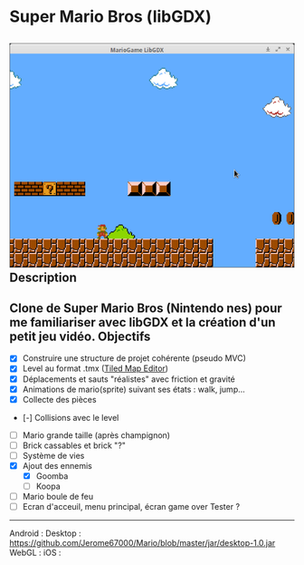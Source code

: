Super Mario Bros (libGDX)
=====
![My image](https://github.com/Jerome67000/Mario/blob/master/screenshots/capture1.png)
Description
----
Clone de Super Mario Bros (Nintendo nes) pour me familiariser avec libGDX et la création d'un petit jeu vidéo.
Objectifs
----
- [x] Construire une structure de projet cohérente (pseudo MVC)
- [x] Level au format .tmx ([Tiled Map Editor](http://www.mapeditor.org/))
- [x] Déplacements et sauts "réalistes" avec friction et gravité
- [x] Animations de mario(sprite) suivant ses états : walk, jump...
- [x] Collecte des pièces
- [-] Collisions avec le level
- [ ] Mario grande taille (après champignon)
- [ ] Brick cassables et brick "?"
- [ ] Système de vies
- [x] Ajout des ennemis
  - [x] Goomba
  - [ ] Koopa
- [ ] Mario boule de feu
- [ ] Ecran d'acceuil, menu principal, écran game over
Tester ?
----
Android :
Desktop : https://github.com/Jerome67000/Mario/blob/master/jar/desktop-1.0.jar
WebGL :
iOS :
